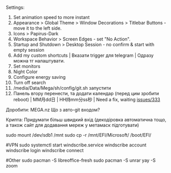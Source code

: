 Settings:

1. Set animation speed to more instant
2. Appearance > Global Theme > Window Decorations > Titlebar Buttons - move it to the left side.
3. Icons > Papirus-Dark
4. Workspace Behavior > Screen Edges - set "No Action".
5. Startup and Shutdown > Desktop Session - no confirm & start with empty session
6. Add my custom shortcuts | Вказати trigger для telegram | Одразу можна тг налаштувати.
7. Set monitors
8. Night Color
9. Configure energy saving
10. Turn off search
11. /media/Data/Mega/sh/config/git.sh запустити
12. Панель вгору перенести, та додати календар (перед цим зробити reboot) | MM月dd日 | HH持mm分ss秒 | Need a fix, waiting <a href="https://github.com/Zren/plasma-applet-eventcalendar/issues/333">issues/333</a>


Доробити:
MEGA.nz
Що з авто-git входом?

Крипта:
Придумати більш швидкий вхід (декодіровка автоматична тощо, а також сайт для додавання мереж у метамаск підготувати)

sudo mount /dev/sdb1 /mnt
sudo cp -r /mnt/EFI/Microsoft/ /boot/EFI/

#VPN
sudo systemctl start windscribe.service
windscribe account
windscribe login
windscribe connect

#Other
sudo pacman -S libreoffice-fresh
sudo pacman -S unrar
yay -S zoom
